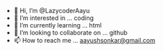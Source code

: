 - 👋 Hi, I’m @LazycoderAayu
- 👀 I’m interested in ... coding 
- 🌱 I’m currently learning ... html
- 💞️ I’m looking to collaborate on ... github
- 📫 How to reach me ... aayushsonkar@gmail.com

<!---
LazycoderAayu/LazycoderAayu is a ✨ special ✨ repository because its `README.md` (this file) appears on your GitHub profile.
You can click the Preview link to take a look at your changes.
--->
